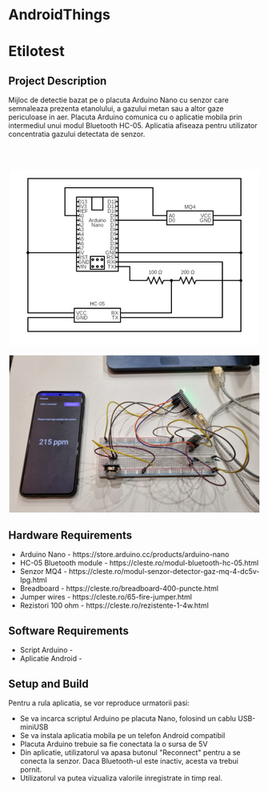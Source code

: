 # AndroidThings
<h1>Etilotest</h1>

<h2>Project Description</h2>
Mijloc de detectie bazat pe o placuta Arduino Nano cu senzor care semnaleaza prezenta etanolului, a gazului metan sau a altor gaze periculoase in aer. Placuta Arduino comunica cu o aplicatie mobila prin intermediul unui modul Bluetooth HC-05. Aplicatia afiseaza pentru utilizator concentratia gazului detectata de senzor.

<br><br>
<center><img src="https://raw.githubusercontent.com/Georgia2308/AndroidThings/main/circuit.png" width="500px"></center>
<br>
<center><img src="https://raw.githubusercontent.com/Georgia2308/AndroidThings/main/20220410_005710.jpg" width="500px"></center>

<h2>Hardware Requirements</h2>
<ul>
    <li>Arduino Nano - https://store.arduino.cc/products/arduino-nano</li>
    <li>HC-05 Bluetooth module - https://cleste.ro/modul-bluetooth-hc-05.html</li>
    <li>Senzor MQ4 - https://cleste.ro/modul-senzor-detector-gaz-mq-4-dc5v-lpg.html</li>
    <li>Breadboard - https://cleste.ro/breadboard-400-puncte.html</li>
    <li>Jumper wires - https://cleste.ro/65-fire-jumper.html</li>
    <li>Rezistori 100 ohm - https://cleste.ro/rezistente-1-4w.html</li>
</ul>

<h2>Software Requirements</h2>
<ul>
    <li>Script Arduino - </li>
    <li>Aplicatie Android - </li>
</ul>

<h2>Setup and Build</h2>
Pentru a rula aplicatia, se vor reproduce urmatorii pasi:
<ul>
    <li>Se va incarca scriptul Arduino pe placuta Nano, folosind un cablu USB-miniUSB</li>
    <li>Se va instala aplicatia mobila pe un telefon Android compatibil</li>
    <li>Placuta Arduino trebuie sa fie conectata la o sursa de 5V</li>
    <li>Din aplicatie, utilizatorul va apasa butonul "Reconnect" pentru a se conecta la senzor. Daca Bluetooth-ul este inactiv, acesta va trebui pornit.</li>
    <li>Utilizatorul va putea vizualiza valorile inregistrate in timp real.</li>
</ul>

